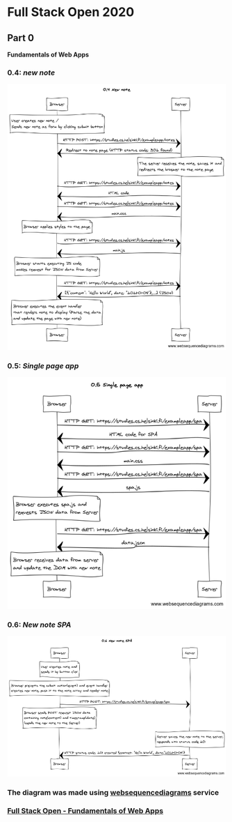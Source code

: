 
# Full Stack Open 2020
   
## Part 0
**Fundamentals of Web Apps** 

### **0.4: *new note***
![04](./0.4_new_note.png)

### **0.5: *Single page app***
![05](./0.5_single_page_app.png)

### **0.6: *New note SPA***
![05](./0.6_new_note_spa.png)


### The diagram was made using [websequencediagrams](https://www.websequencediagrams.com/) service

### [Full Stack Open - Fundamentals of Web Apps](https://fullstackopen.com/en/part0/fundamentals_of_web_apps)
